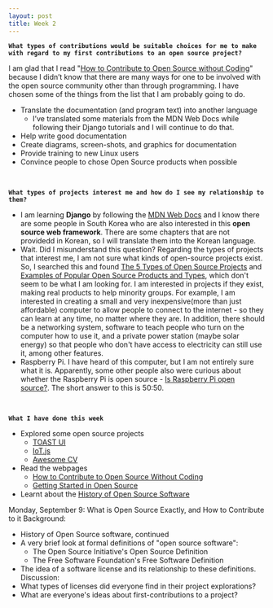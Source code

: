 ```yaml
---
layout: post
title: Week 2
---
```


**`What types of contributions would be suitable choices for me to make with regard to my first contributions to an open source project?`**  

I am glad that I read "[How to Contribute to Open Source without Coding](https://icontribute.wordpress.com/how-to-contribute-to-open-source-without-coding/)" because I didn’t know that there are many ways for one to be involved with the open source community other than through programming. I have chosen some of the things from the list that I am probably going to do.

  - Translate the documentation (and program text) into another language  
    - I’ve translated some materials from the MDN Web Docs while following their Django tutorials and I will continue to do that.
  - Help write good documentation  
  - Create diagrams, screen-shots, and graphics for documentation
  - Provide training to new Linux users
  - Convince people to chose Open Source products when possible
  
&nbsp;
&nbsp;
&nbsp;

**`What types of projects interest me and how do I see my relationship to them?`**
    
  - I am learning **Django** by following the [MDN Web Docs](https://developer.mozilla.org/en-US/docs/Learn/Server-side/Django) and I know there are some people in South Korea who are also interested in this **open source web framework**. There are some chapters that are not providedd in Korean, so I will translate them into the Korean language.
  - Wait. Did I misunderstand this question? Regarding the types of projects that interest me, I am not sure what kinds of open-source projects exist. So, I searched this and found [The 5 Types of Open Source Projects](https://wackowiki.org/doc/org/articles/5typesopensourceprojects) and [
  Examples of Popular Open Source Products and Types](https://www.nibusinessinfo.co.uk/content/examples-popular-open-source-products-and-types), which don't seem to be what I am looking for. I am interested in projects if they exist, making real products to help minority groups. For example, I am interested in creating a small and very inexpensive(more than just affordable) computer to allow people to connect to the internet - so they can learn at any time, no matter where they are. In addition, there should be a networking system, software to teach people who turn on the computer how to use it, and a private power station (maybe solar energy) so that people who don't have access to electricity can still use it, among other features.
  - Raspberry Pi. I have heard of this computer, but I am not entirely sure what it is. Apparently, some other people also were curious about whether the Raspberry Pi is open source - [Is Raspberry Pi open source?](  https://www.google.com/search?rlz=1C5CHFA_enUS784US785&sxsrf=ACYBGNR9Tz-a6e_fU3OdTdIaLZTvcPaCbw%3A1568165866585&ei=6k94XaumI_Gg_QbBvYa4Bw&q=raspberry+pi+open+source&oq=ras&gs_l=psy-ab.3.0.35i39l2j0i67l3j0i20i263j0i67l2j0l2.223223.225056..225859...1.4..0.89.331.4......0....1..gws-wiz.......0i71j0i131j0i10.8nH32XVWR50). The short answer to this is 50:50.

&nbsp;
&nbsp;
&nbsp;

**`What I have done this week`**
  - Explored some open source projects
    - [TOAST UI](https://ui.toast.com/)
    - [IoT.js](https://iotjs.net/)
    - [Awesome CV](https://github.com/posquit0/Awesome-CV)  
- Read the webpages
    - [How to Contribute to Open Source Without Coding](https://icontribute.wordpress.com/how-to-contribute-to-open-source-without-coding/)
    - [Getting Started in Open Source](https://blog.newrelic.com/engineering/open-source_gettingstarted/)  
- Learnt about the [History of Open Source Software](http://www.compsci.hunter.cuny.edu/~sweiss/course_materials/csci395.86/slides/history.html#1)

Monday, September 9: What is Open Source Exactly, and How to Contribute to it
Background:
  - History of Open Source software, continued
  - A very brief look at formal definitions of "open source software":
    - The Open Source Initiative's Open Source Definition
    - The Free Software Foundation's Free Software Definition
  - The idea of a software license and its relationship to these definitions.  
Discussion:  
  - What types of licenses did everyone find in their project explorations?
  - What are everyone's ideas about first-contributions to a project?
  
